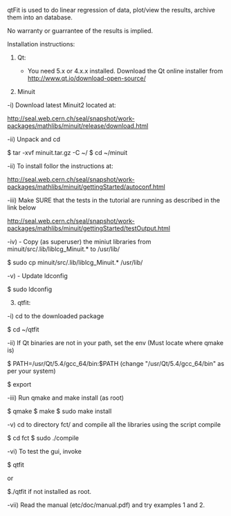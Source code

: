 qtFit is used to do linear regression of data, plot/view the results, archive them into an database.

No warranty or guarrantee of the results is implied.

Installation instructions:

1) Qt:

    - You need 5.x or 4.x.x installed. Download the Qt online installer from http://www.qt.io/download-open-source/ 

2) Minuit

-i) Download latest Minuit2 located at:

  http://seal.web.cern.ch/seal/snapshot/work-packages/mathlibs/minuit/release/download.html

-ii) Unpack and cd

  $ tar -xvf minuit.tar.gz -C ~/
  $ cd ~/minuit

-ii) To install follor the instructions at:

  http://seal.web.cern.ch/seal/snapshot/work-packages/mathlibs/minuit/gettingStarted/autoconf.html

-iii) Make SURE that the tests in the tutorial are running as described in the link below

  http://seal.web.cern.ch/seal/snapshot/work-packages/mathlibs/minuit/gettingStarted/testOutput.html

-iv) - Copy (as superuser) the miniut libraries from minuit/src/.lib/liblcg_Minuit.* to /usr/lib/

  $ sudo cp minuit/src/.lib/liblcg_Minuit.* /usr/lib/

-v) - Update ldconfig

  $ sudo ldconfig


3) qtfit:

-i) cd to the downloaded package

$ cd ~/qtfit

-ii) If Qt binaries are not in your path, set the env (Must locate where qmake is)

$ PATH=/usr/Qt/5.4/gcc_64/bin:$PATH  (change "/usr/Qt/5.4/gcc_64/bin" as per your system)

$ export

-iii) Run qmake and make install (as root)

$ qmake
$ make
$ sudo make install

-v) cd to directory fct/ and compile all the libraries using the script compile

$ cd fct
$ sudo ./compile

-vi) To test the gui, invoke

$ qtfit

or

$./qtfit if not installed as root.

-vii) Read the manual (etc/doc/manual.pdf) and try examples 1 and 2.
